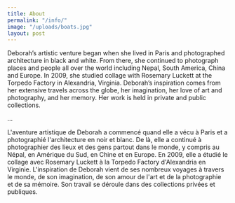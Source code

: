 ```yaml
---
title: About
permalink: "/info/"
image: "/uploads/boats.jpg"
layout: post
---
```


Deborah’s artistic venture began when she lived in Paris and photographed architecture in black and white. From there, she continued to photograph places and people all over the world including Nepal, South America, China and Europe. In 2009, she studied collage with Rosemary Luckett at the Torpedo Factory in Alexandria, Virginia. Deborah’s inspiration comes from her extensive travels across the globe, her imagination, her love of art and photography, and her memory. Her work is held in private and public collections.

...

L'aventure artistique de Deborah a commencé quand elle a vécu à Paris et a photographié l'architecture en noir et blanc. De là, elle a continué à photographier des lieux et des gens partout dans le monde, y compris au Népal, en Amérique du Sud, en Chine et en Europe. En 2009, elle a étudié le collage avec Rosemary Luckett à la Torpedo Factory d'Alexandria en Virginie. L'inspiration de Deborah vient de ses nombreux voyages à travers le monde, de son imagination, de son amour de l'art et de la photographie et de sa mémoire. Son travail se déroule dans des collections privées et publiques.